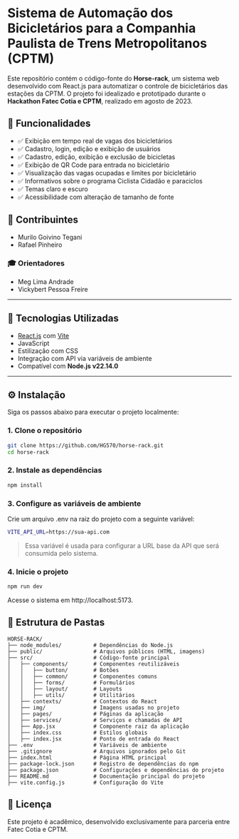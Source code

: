 # Sistema de Automação dos Bicicletários para a Companhia Paulista de Trens Metropolitanos (CPTM)

Este repositório contém o código-fonte do **Horse-rack**, um sistema web desenvolvido com React.js para automatizar o controle de bicicletários das estações da CPTM. O projeto foi idealizado e prototipado durante o **Hackathon Fatec Cotia e CPTM**, realizado em agosto de 2023.

## 🚀 Funcionalidades

- ✅ Exibição em tempo real de vagas dos bicicletários
- ✅ Cadastro, login, edição e exibição de usuários
- ✅ Cadastro, edição, exibição e exclusão de bicicletas
- ✅ Exibição de QR Code para entrada no bicicletário
- ✅ Visualização das vagas ocupadas e limites por bicicletário
- ✅ Informativos sobre o programa Ciclista Cidadão e paraciclos
- ✅ Temas claro e escuro
- ✅ Acessibilidade com alteração de tamanho de fonte

## 👥 Contribuintes

- Murilo Goivino Tegani  
- Rafael Pinheiro

### 🎓 Orientadores

- Meg Lima Andrade  
- Vickybert Pessoa Freire

---

## 🔧 Tecnologias Utilizadas

- [React.js](https://reactjs.org/) com [Vite](https://vitejs.dev/)
- JavaScript
- Estilização com CSS
- Integração com API via variáveis de ambiente
- Compatível com **Node.js v22.14.0**

---

## ⚙️ Instalação

Siga os passos abaixo para executar o projeto localmente:

### 1. Clone o repositório

```bash
git clone https://github.com/HG570/horse-rack.git
cd horse-rack
```
### 2. Instale as dependências
```bash
npm install
```
### 3. Configure as variáveis de ambiente
Crie um arquivo .env na raiz do projeto com a seguinte variável:
```bash
VITE_API_URL=https://sua-api.com
```
> Essa variável é usada para configurar a URL base da API que será consumida pelo sistema.

### 4. Inicie o projeto
```bash
npm run dev
```
Acesse o sistema em http://localhost:5173.

## 📁 Estrutura de Pastas
```
HORSE-RACK/
├── node_modules/          # Dependências do Node.js
├── public/                # Arquivos públicos (HTML, imagens)
├── src/                   # Código-fonte principal
│   ├── components/        # Componentes reutilizáveis
│   │   ├── button/        # Botões
│   │   ├── common/        # Componentes comuns
│   │   ├── forms/         # Formulários
│   │   ├── layout/        # Layouts
│   │   ├── utils/         # Utilitários
│   ├── contexts/          # Contextos do React
│   ├── img/               # Imagens usadas no projeto
│   ├── pages/             # Páginas da aplicação
│   ├── services/          # Serviços e chamadas de API
│   ├── App.jsx            # Componente raiz da aplicação
│   ├── index.css          # Estilos globais
│   ├── index.jsx          # Ponto de entrada do React
├── .env                   # Variáveis de ambiente
├── .gitignore             # Arquivos ignorados pelo Git
├── index.html             # Página HTML principal
├── package-lock.json      # Registro de dependências do npm
├── package.json           # Configurações e dependências do projeto
├── README.md              # Documentação principal do projeto
├── vite.config.js         # Configuração do Vite
```

## 📄 Licença
Este projeto é acadêmico, desenvolvido exclusivamente para parceria entre Fatec Cotia e CPTM.